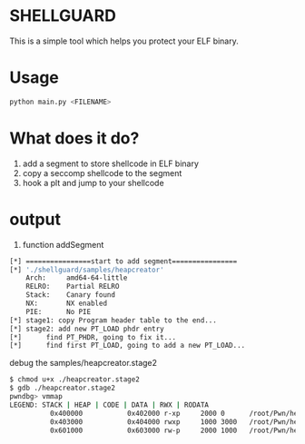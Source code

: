 # SHELLGUARD
This is a simple tool which helps you protect your ELF binary.


# Usage
```python
python main.py <FILENAME>
```

# What does it do?
1. add a segment to store shellcode in ELF binary
2. copy a seccomp shellcode to the segment
2. hook a plt and jump to your shellcode


# output
1. function addSegment
```bash
[*] ================start to add segment================
[*] './shellguard/samples/heapcreator'
    Arch:     amd64-64-little
    RELRO:    Partial RELRO
    Stack:    Canary found
    NX:       NX enabled
    PIE:      No PIE
[*] stage1: copy Program header table to the end...
[*] stage2: add new PT_LOAD phdr entry
[*] 	 find PT_PHDR, going to fix it...
[*] 	 find first PT_LOAD, going to add a new PT_LOAD...
```
debug the samples/heapcreator.stage2
```bash
$ chmod u+x ./heapcreator.stage2
$ gdb ./heapcreator.stage2
pwndbg> vmmap
LEGEND: STACK | HEAP | CODE | DATA | RWX | RODATA
          0x400000           0x402000 r-xp     2000 0      /root/Pwn/heapcreator.stage2
          0x403000           0x404000 rwxp     1000 3000   /root/Pwn/heapcreator.stage2
          0x601000           0x603000 rw-p     2000 1000   /root/Pwn/heapcreator.stage2
```
